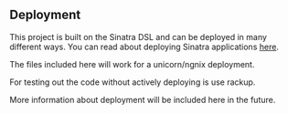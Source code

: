 Deployment
----------

This project is built on the Sinatra DSL and can be deployed in many different ways.
You can read about deploying Sinatra applications [here](http://recipes.sinatrarb.com/p/deployment).

The files included here will work for a unicorn/ngnix deployment.

For testing out the code without actively deploying is use rackup.

More information about deployment will be included here in the future.
